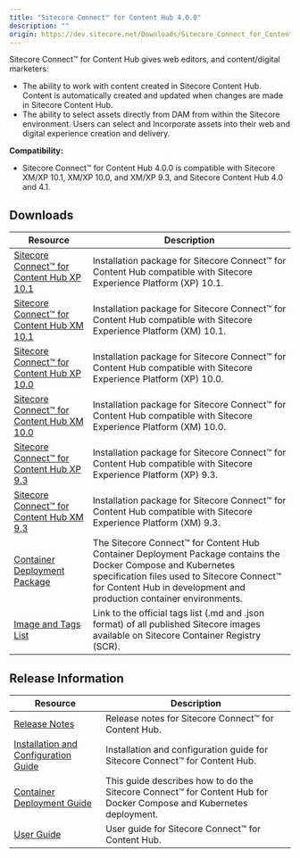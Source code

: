 ```yaml
---
title: "Sitecore Connect™ for Content Hub 4.0.0"
description: ""
origin: https://dev.sitecore.net/Downloads/Sitecore_Connect_for_Content_Hub/4x/Sitecore_Connect_for_Content_Hub_400
---
```


Sitecore Connect™ for Content Hub gives web editors, and content/digital marketers:

-   The ability to work with content created in Sitecore Content Hub. Content is automatically created and updated when changes are made in Sitecore Content Hub.
-   The ability to select assets directly from DAM from within the Sitecore environment. Users can select and Incorporate assets into their web and digital experience creation and delivery.

**Compatibility:**

-   Sitecore Connect™ for Content Hub 4.0.0 is compatible with Sitecore XM/XP 10.1, XM/XP 10.0, and XM/XP 9.3, and Sitecore Content Hub 4.0 and 4.1.

## Downloads

 | Resource | Description |
 | --- | --- |
 | [Sitecore Connect™ for Content Hub XP 10.1](https://scdp.blob.core.windows.net/downloads/Sitecore%20Connect%20for%20Content%20Hub/4x/Sitecore%20Connect%20for%20Content%20Hub%20400/Secure/Sitecore%20Connect%20for%20Content%20Hub%20XP%20for%2010.1%20v.%204.0.0%20rev.%2000229.zip) | Installation package for Sitecore Connect™ for Content Hub compatible with Sitecore Experience Platform (XP) 10.1. |
 | [Sitecore Connect™ for Content Hub XM 10.1](https://scdp.blob.core.windows.net/downloads/Sitecore%20Connect%20for%20Content%20Hub/4x/Sitecore%20Connect%20for%20Content%20Hub%20400/Secure/Sitecore%20Connect%20for%20Content%20Hub%20XM%20for%2010.1%20v.%204.0.0%20rev.%2000229.zip) | Installation package for Sitecore Connect™ for Content Hub compatible with Sitecore Experience Platform (XM) 10.1. |
 | [Sitecore Connect™ for Content Hub XP 10.0](https://scdp.blob.core.windows.net/downloads/Sitecore%20Connect%20for%20Content%20Hub/4x/Sitecore%20Connect%20for%20Content%20Hub%20400/Secure/Sitecore%20Connect%20for%20Content%20Hub%20XP%20for%2010.0%20v.%204.0.0%20rev.%2000222.zip) | Installation package for Sitecore Connect™ for Content Hub compatible with Sitecore Experience Platform (XP) 10.0. |
 | [Sitecore Connect™ for Content Hub XM 10.0](https://scdp.blob.core.windows.net/downloads/Sitecore%20Connect%20for%20Content%20Hub/4x/Sitecore%20Connect%20for%20Content%20Hub%20400/Secure/Sitecore%20Connect%20for%20Content%20Hub%20XM%20for%2010.0%20v.%204.0.0%20rev.%2000222.zip) | Installation package for Sitecore Connect™ for Content Hub compatible with Sitecore Experience Platform (XM) 10.0. |
 | [Sitecore Connect™ for Content Hub XP 9.3](https://scdp.blob.core.windows.net/downloads/Sitecore%20Connect%20for%20Content%20Hub/4x/Sitecore%20Connect%20for%20Content%20Hub%20400/Secure/Sitecore%20Connect%20for%20Content%20Hub%20XP%20for%209.3%20v.%204.0.0%20rev.%2000224.zip) | Installation package for Sitecore Connect™ for Content Hub compatible with Sitecore Experience Platform (XP) 9.3. |
 | [Sitecore Connect™ for Content Hub XM 9.3](https://scdp.blob.core.windows.net/downloads/Sitecore%20Connect%20for%20Content%20Hub/4x/Sitecore%20Connect%20for%20Content%20Hub%20400/Secure/Sitecore%20Connect%20for%20Content%20Hub%20XM%20for%209.3%20v.%204.0.0%20rev.%2000224.zip) | Installation package for Sitecore Connect™ for Content Hub compatible with Sitecore Experience Platform (XM) 9.3. |
 | [Container Deployment Package](https://github.com/Sitecore/container-deployment/releases/tag/chub%2F4.0.0.00229.109) | The Sitecore Connect™ for Content Hub Container Deployment Package contains the Docker Compose and Kubernetes specification files used to Sitecore Connect™ for Content Hub in development and production container environments. |
 | [Image and Tags List](https://github.com/Sitecore/docker-images/tree/master/tags) | Link to the official tags list (.md and .json format) of all published Sitecore images available on Sitecore Container Registry (SCR). |

## Release Information

 | Resource | Description |
 | --- | --- |
 | [Release Notes](/downloads/Sitecore_Connect_for_Content_Hub/4x/Sitecore_Connect_for_Content_Hub_400/Release_Notes) | Release notes for Sitecore Connect™ for Content Hub. |
 | [Installation and Configuration Guide](https://scdp.blob.core.windows.net/downloads/Sitecore%20Connect%20for%20Content%20Hub/4x/Sitecore%20Connect%20for%20Content%20Hub%20400/Secure/Sitecore_Connect_for_Content_Hub_4_0_Installation_Guide-en.pdf) | Installation and configuration guide for Sitecore Connect™ for Content Hub. |
 | [Container Deployment Guide](https://scdp.blob.core.windows.net/downloads/Sitecore%20Connect%20for%20Content%20Hub/4x/Sitecore%20Connect%20for%20Content%20Hub%20400/Secure/Sitecore_Connect_for_Content_Hub_4_0_Container_Deployment_Guide-en.pdf) | This guide describes how to do the Sitecore Connect™ for Content Hub for Docker Compose and Kubernetes deployment. |
 | [User Guide](https://doc.sitecore.com/developers/connect-for-ch/40/connect-for-content-hub/en/sitecore-connect-for-content-hub.html) | User guide for Sitecore Connect™ for Content Hub. |